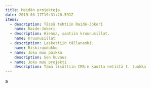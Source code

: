 ```yaml
---
title: Meidän projekteja
date: 2019-03-17T19:31:20.591Z
items:
  - description: Tässä tehtiin Raide-Jokeri
    name: Raide-Jokeri
  - description: Hienoa, saatiin kruunusillat.
    name: Kruunusillat
  - description: Laskettiin tällanenki.
    name: Riskiruudukko
  - name: Joku muu paikka
    description: Sen kuvaus
  - name: Joku muu projekti
    description: Tämä lisättiin CMS:n kautta netistä t. tuukka
---
```

a